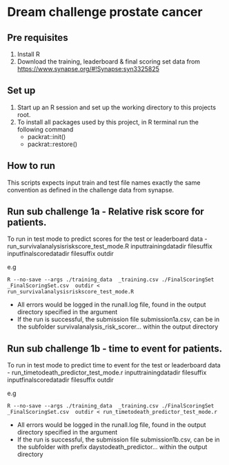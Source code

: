 # Dream challenge prostate cancer

## Pre requisites
1. Install R
2. Download the training, leaderboard & final scoring set data from https://www.synapse.org/#!Synapse:syn3325825

## Set up
1. Start up an R session and set up the working directory to this projects root.
2. To install all packages used by this project, in R terminal run the following command
    - packrat::init()
    - packrat::restore()

## How to run
This scripts expects input train and test file names exactly the same convention as defined in the challenge data from synapse.

## Run sub challenge 1a -  Relative risk score for patients.

To run in test mode to predict scores for the test or leaderboard data
    - run_survivalanalysisriskscore_test_mode.R inputtrainingdatadir filesuffix inputfinalscoredatadir filesuffix outdir

 e.g
 
 `R --no-save --args ./training_data  _training.csv ./FinalScoringSet _FinalScoringSet.csv  outdir < run_survivalanalysisriskscore_test_mode.R`
   
- All errors would be logged in the runall.log file, found in the output directory specified in the argument
- If the run is successful, the submission file submission1a.csv, can be in the subfolder survivalanalysis_risk_scorer... within the output directory

## Run sub challenge 1b -  time to event for patients.

To run in test mode to predict time to event for the test or leaderboard data
    - run_timetodeath_predictor_test_mode.r inputtrainingdatadir filesuffix inputfinalscoredatadir filesuffix outdir

 e.g
 
 `R --no-save --args ./training_data  _training.csv ./FinalScoringSet _FinalScoringSet.csv  outdir < run_timetodeath_predictor_test_mode.r`
   
- All errors would be logged in the runall.log file, found in the output directory specified in the argument
- If the run is successful, the submission file submission1b.csv, can be in the subfolder with prefix daystodeath_predictor... within the output directory 






